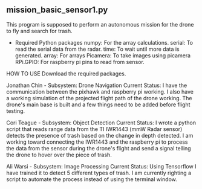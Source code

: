 ## mission_basic_sensor1.py
This program is supposed to perform an autonomous mission for the drone to fly and search for trash. 

* Required Python packages
numpy: For the array calculations.
serial: To read the serial data from the radar.
time: To wait until more data is generated.
array: For arrays
Picamera: To take images using picamera
RPi.GPIO: For raspberry pi pins to read from sensor. 

HOW TO USE
Download the required packages.










Jonathan Chin - Subsystem: Drone Navigation
Current Status: I have the communication between the pixhawk and raspberry pi working. I also have a working simulation of the projected flight path of the drone working. The drone's main base is built and a few things need to be added before flight testing.

Cori Teague - Subsystem: Object Detection
Current Status: I wrote a python script that reads range data from the TI IWR1443 (mmW Radar sensor) detects the presence of trash based on the change in depth detected. I am working toward connecting the IWR1443 and the raspberry pi to process the data from the sensor during the drone's flight and send a signal telling the drone to hover over the piece of trash.

Ali Warsi - Subsystem: Image Processing 
Current Status: Using Tensorflow I have trained it to detect 5 different types of trash. I am currently righting a script to automate the process instead of using the terminal window. 
